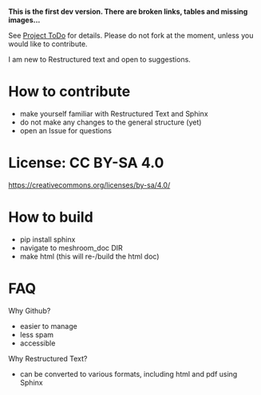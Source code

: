 **This is the first dev version. There are broken links, tables and missing images...**

See [Project ToDo](https://github.com/natowi/meshroom_doc/projects/1) for details.
Please do not fork at the moment, unless you would like to contribute.

I am new to Restructured text and open to suggestions.

# How to contribute

- make yourself familiar with Restructured Text and Sphinx
- do not make any changes to the general structure (yet)
- open an Issue for questions

# License: CC BY-SA 4.0
https://creativecommons.org/licenses/by-sa/4.0/


# How to build

- pip install sphinx
- navigate to meshroom_doc DIR
- make html (this will re-/build the html doc)

# FAQ

Why Github?
- easier to manage
- less spam
- accessible

Why Restructured Text?
- can be converted to various formats, including html and pdf using Sphinx

